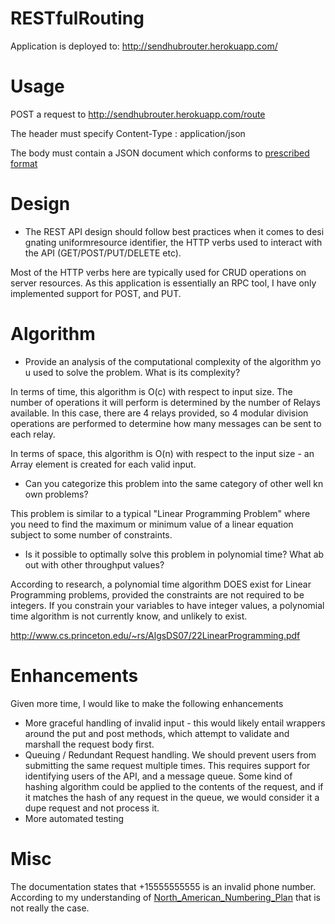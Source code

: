 RESTfulRouting
==============


Application is deployed to: http://sendhubrouter.herokuapp.com/


Usage
=====

POST a request to http://sendhubrouter.herokuapp.com/route


The header must specify Content-Type : application/json


The body must contain a JSON document which conforms to [prescribed format](https://github.com/thebrettd/RESTfulRouting/blob/master/src/main/resources/schema/input.json)

Design
======

* The REST API design should follow best practices when it comes to designating uniformresource identifier, the HTTP verbs used to interact with the API (GET/POST/PUT/DELETE etc).

Most of the HTTP verbs here are typically used for CRUD operations on server resources. As this application is essentially
an RPC tool, I have only implemented support for POST, and PUT.

Algorithm
============
* Provide an analysis of the computational complexity of the algorithm you used to solve the problem. What is its complexity?

In terms of time, this algorithm is O(c) with respect to input size. The number of operations it will perform is determined by the number of Relays available.
In this case, there are 4 relays provided, so 4 modular division operations are performed to determine how many messages can be sent to each relay.

In terms of space, this algorithm is O(n) with respect to the input size - an Array element is created for each valid input.

* Can you categorize this problem into the same category of other well known problems?

This problem is similar to a typical "Linear Programming Problem" where you need to find the maximum or minimum value of
a linear equation subject to some number of constraints.

* Is it possible to optimally solve this problem in polynomial time? What about with other throughput values?

According to research, a polynomial time algorithm DOES exist for Linear Programming problems, provided the constraints are not required to be integers. 
If you constrain your variables to have integer values, a polynomial time algorithm is not currently know, and unlikely to exist.

http://www.cs.princeton.edu/~rs/AlgsDS07/22LinearProgramming.pdf

Enhancements
============
Given more time, I would like to make the following enhancements

* More graceful handling of invalid input - this would likely entail wrappers around the put and post methods, which attempt to validate and marshall the request body first.
* Queuing / Redundant Request handling. We should prevent users from submitting the same request multiple times. This requires support for identifying users of the API, and a message queue. Some kind of hashing algorithm could be applied to the contents of the request, and if it matches the hash of any request in the queue, we would consider it a dupe request and not process it.
* More automated testing

Misc
=====
The documentation states that +15555555555 is an invalid phone number. According to my understanding of [North_American_Numbering_Plan](http://en.wikipedia.org/wiki/North_American_Numbering_Plan) that is not really the case.

